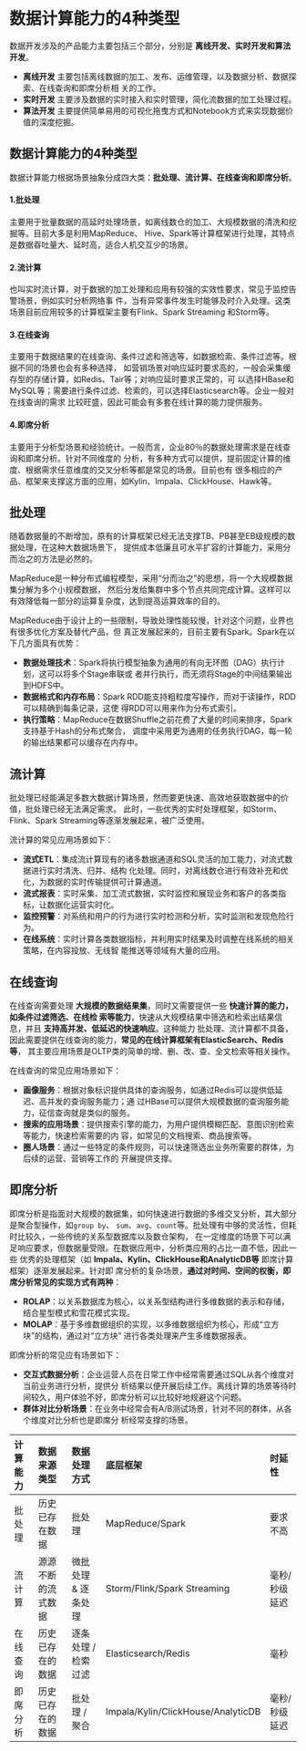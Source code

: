 数据计算能力的4种类型
===================================================================================
数据开发涉及的产品能力主要包括三个部分，分别是 **离线开发、实时开发和算法开发**。
+ **离线开发** 主要包括离线数据的加工、发布、运维管理，以及数据分析、数据探索、在线查询和即席分析相
关的工作。
+ **实时开发** 主要涉及数据的实时接入和实时管理，简化流数据的加工处理过程。
+ **算法开发** 主要提供简单易用的可视化拖曳方式和Notebook方式来实现数据价值的深度挖掘。

## 数据计算能力的4种类型
数据计算能力根据场景抽象分成四大类：**批处理、流计算、在线查询和即席分析**。

#### 1.批处理
主要用于批量数据的高延时处理场景，如离线数仓的加工、大规模数据的清洗和挖掘等。目前大多是利用MapReduce、
Hive、Spark等计算框架进行处理，其特点是数据昋吐量大、延时高，适合人机交互少的场景。

#### 2.流计算
也叫实时流计算，对于数据的加工处理和应用有较强的实效性要求，常见于监控告警场景，例如实时分析网络事
件，当有异常事件发生时能够及时介入处理。这类场景目前应用较多的计算框架主要有Flink、Spark Streaming
和Storm等。

#### 3.在线查询
主要用于数据结果的在线查询、条件过滤和筛选等，如数据检索、条件过滤等。根据不同的场景也会有多种选择，
如营销场景对响应延时要求高的，一般会采集缓存型的存储计算，如Redis、Tair等；对响应延时要求正常的，可
以选择HBase和MySQL等；需要进行条件过滤、检索的，可以选择Elasticsearch等。企业一般对在线查询的需求
比较旺盛，因此可能会有多套在线计算的能力提供服务。

#### 4.即席分析
主要用于分析型场景和经验统计。一般而言，企业80％的数据处理需求是在线查询和即席分析。针对不同维度的
分析，有多种方式可以提供，提前固定计算的维度、根据需求任意维度的交叉分析等都是常见的场景。目前也有
很多相应的产品、框架来支撑这方面的应用，如Kylin、Impala、ClickHouse、Hawk等。

## 批处理
随着数据量的不断增加，原有的计算框架已经无法支撑TB、PB甚至EB级规模的数据处理，在这种大数据场景下，
提供成本低廉且可水平扩容的计算能力，采用分而治之的方法是必然的。

MapReduce是一种分布式编程模型，采用“分而治之”的思想，将一个大规模数据集分解为多个小规模数据，
然后分发给集群中多个节点共同完成计算。这样可以有效降低每一部分的运算复杂度，达到提高运算效率的目的。

MapReduce由于设计上的一些限制，导致处理性能较慢，针对这个问题，业界也有很多优化方案及替代产品，但
真正发展起来的，目前主要有Spark。Spark在以下几方面具有优势：
+ **数据处理技术**：Spark将执行模型抽象为通用的有向无环图（DAG）执行计划，这可以将多个Stage串联或
者并行执行，而无须将Stage的中间结果输出到HDFS中。
+ **数据格式和内存布局**：Spark RDD能支持粗粒度写操作，而对于读操作，RDD可以精确到每条记录，这使
得RDD可以用来作为分布式索引。
+ **执行策略**：MapReduce在数据Shuffle之前花费了大量的时间来排序，Spark支持基于Hash的分布式聚合，
调度中采用更为通用的任务执行DAG，每一轮的输出结果都可以缓存在内存中。

## 流计算
批处理已经能满足多数大数据计算场景，然而要更快速、高效地获取数据中的价值，批处理已经无法满足需求。
此时，一些优秀的实时处理框架，如Storm、Flink、Spark Streaming等逐渐发展起来，被广泛使用。

流计算的常见应用场景如下：
+ **流式ETL**：集成流计算现有的诸多数据通道和SQL灵活的加工能力，对流式数据进行实时清洗、归并、结构
化处理。同时，对离线数仓进行有效补充和优化，为数据的实时传输提供可计算通道。
+ **流式报表**：实时采集、加工流式数据，实时监控和展现业务和客户的各类指标，让数据化运营实时化。
+ **监控预警**：对系统和用户的行为进行实时检测和分析，实时监测和发现危险行为。
+ **在线系统**：实时计算各类数据指标，并利用实时结果及时调整在线系统的相关策略，在内容投放、无线智
能推送等领域有大量的应用。

## 在线查询
在线查询需要处理 **大规模的数据结果集**，同时又需要提供一些 **快速计算的能力，如条件过滤筛选、在线检
索等能力**，快速从大规模结果中筛选和检索出结果信息，并且 **支持高并发、低延迟的快速响应**。这种能力
批处理、流计算都不具备，因此需要提供在线查询的能力，**常见的在线计算框架有ElasticSearch、Redis等**，
其主要应用场景是OLTP类的简单的增、删、改、查、全文检索等相关操作。

在线查询的常见应用场景如下：
+ **画像服务**：根据对象标识提供具体的查询服务，如通过Redis可以提供低延迟、高并发的查询服务能力；通
过HBase可以提供大规模数据的查询服务能力，征信查询就是类似的服务。
+ **搜索的应用场景**：提供搜索引擎的能力，为用户提供模糊匹配、意图识别检索等能力，快速检索需要的内
容，如常见的文档搜索、商品搜索等。
+ **圈人场景**：通过一些特定的条件规则，可以快速筛选出业务所需要的群体，为后续的运营、营销等工作的
开展提供支撑。

## 即席分析
即席分析是指面对大规模的数据集，如何快速进行数据的多维交叉分析，其大部分是聚合型操作，如`group by`、
`sum`、`avg`、`count`等。批处理有中够的灵活性，但耗时比较久，一些传统的关系型数据库以及数仓架构，
在一定维度的场景下可以满足响应要求，但数据量受限。在数据应用中，分析类应用的占比一直不低，因此一些
优秀的处理框架（如 **Impala、Kylin、ClickHouse和AnalyticDB等** 即席计算框架）逐渐发展起来。针对即
席分析的复杂场景，**通过对时间、空间的权衡，即席分析常见的实现方式有两种**：
+ **ROLAP**：以关系数据库为核心，以关系型结构进行多维数据的表示和存储，结合星型模式和雪花模式实现。
+ **MOLAP**：基于多维数据组织的实现，以多维数据组织为核心，形成“立方块”的结构，通过对“立方块”
进行各类处理来产生多维数据报表。

即席分析的常见应有场景如下：
+ **交互式数据分析**：企业运营人员在日常工作中经常需要通过SQL从各个维度对当前业务进行分析，提供分
析结果以便开展后续工作。离线计算的场景等待时间较久，用户体验不好，即席分析可以比较好地规避这个问题。
+ **群体对比分析场景**：在业务中经常会有A/B测试场景，针对不同的群体，从各个维度对比分析也是即席分
析经常支撑的场景。

| 计算能力 | 数据来源类型 | 数据处理方式 | 底层框架 | 时延性 |
|:----------- |:------------------ |:----------------- |:------------ |:-------- |
| 批处理 | 历史已存在数据 | 批处理 | MapReduce/Spark | 要求不高 |
| 流计算 | 源源不断的流式数据 | 微批处理 & 逐条处理 | Storm/Flink/Spark Streaming | 毫秒/秒级延迟 |
| 在线查询 | 历史已存在的数据 | 逐条处理 / 检索过滤 | Elasticsearch/Redis | 毫秒 |
| 即席分析 | 历史已存在的数据 | 批处理 / 聚合 | Impala/Kylin/ClickHouse/AnalyticDB | 毫秒/秒级延迟 |


